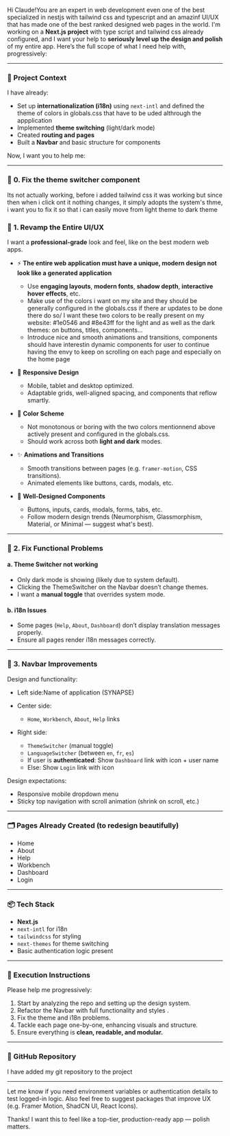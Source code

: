 
Hi Claude!You are an expert in web development even one of the best specialized in nestjs with tailwind css and typescript and an amazinf UI/UX that has made one of the best ranked designed web pages in the world.  I'm working on a **Next.js project** with type script and tailwind css already configured, and I want your help to **seriously level up the design and polish** of my entire app. Here’s the full scope of what I need help with, progressively:

---

### 🚀 Project Context

I have already:

* Set up **internationalization (i18n)** using `next-intl` and defined the theme of colors in globals.css that have to be uded althrough the appplication
* Implemented **theme switching** (light/dark mode)
* Created **routing and pages**
* Built a **Navbar** and basic structure for components

Now, I want you to help me:

---
### 🎨 **0. Fix the theme switcher component**
Its not actually working, before i added tailwind css it was working but since then when i click ont it nothing changes, it simply adopts the system's thme, i want you to fix it so that i can easily move from light theme to dark theme

### 🎨 **1. Revamp the Entire UI/UX**

I want a **professional-grade** look and feel, like on the best modern web apps.

* ⚡ **The entire web application must have a unique, modern design not look like a generated application**

  * Use **engaging layouts**, **modern fonts**, **shadow depth**, **interactive hover effects**, etc.
  * Make use of the colors i want on my site and they should be generally configured in the globals.css if there ar updates to be done there do so/ I want these two colors to be really present on my website:  #1e0546 and #8e43ff for the light and as well as the dark themes: on buttons, titles, components...
  * Introduce nice and smooth animations and transitions, components should have interestin dynamic components for user to continue having the envy to keep on scrolling on each page and especially on the home page

* 🎨 **Responsive Design**

  * Mobile, tablet and desktop optimized.
  * Adaptable grids, well-aligned spacing, and components that reflow smartly.

* 🌈 **Color Scheme**

  * Not monotonous or boring with the two colors mentionnend above actively present and configured in the globals.css.
  * Should work across both **light and dark** modes.

* ✨ **Animations and Transitions**

  * Smooth transitions between pages (e.g. `framer-motion`, CSS transitions).
  * Animated elements like buttons, cards, modals, etc.

* 🧩 **Well-Designed Components**

  * Buttons, inputs, cards, modals, forms, tabs, etc.
  * Follow modern design trends (Neumorphism, Glassmorphism, Material, or Minimal — suggest what's best).

---

### 🔄 **2. Fix Functional Problems**

#### a. Theme Switcher not working

* Only dark mode is showing (likely due to system default).
* Clicking the ThemeSwitcher on the Navbar doesn’t change themes.
* I want a **manual toggle** that overrides system mode.

#### b. i18n Issues

* Some pages (`Help`, `About`, `Dashboard`) don’t display translation messages properly.
* Ensure all pages render i18n messages correctly.

---

### 🧭 **3. Navbar Improvements**

Design and functionality:

* Left side:Name of application (SYNAPSE)
* Center side:

  * `Home`, `Workbench`, `About`, `Help` links
* Right side:

  * `ThemeSwitcher` (manual toggle)
  * `LanguageSwitcher` (between `en`, `fr`, `es`)
  * If user is **authenticated**: Show `Dashboard` link with icon + user name
  * Else: Show `Login` link with icon

Design expectations:

* Responsive mobile dropdown menu
* Sticky top navigation with scroll animation (shrink on scroll, etc.)

---

### 🗂️ Pages Already Created (to redesign beautifully)

* Home
* About
* Help
* Workbench
* Dashboard
* Login

---

### 📦 Tech Stack

* **Next.js**
* `next-intl` for i18n
* `tailwindcss` for styling
* `next-themes` for theme switching
* Basic authentication logic present

---

### 🧠 Execution Instructions

Please help me progressively:

1. Start by analyzing the repo and setting up the design system.
2. Refactor the Navbar with full functionality and styles .
3. Fix the theme and i18n problems.
4. Tackle each page one-by-one, enhancing visuals and structure.
5. Ensure everything is **clean, readable, and modular.**

---

### 🧵 GitHub Repository

I have added my git repository to the project

---

Let me know if you need environment variables or authentication details to test logged-in logic. Also feel free to suggest packages that improve UX (e.g. Framer Motion, ShadCN UI, React Icons).

Thanks! I want this to feel like a top-tier, production-ready app — polish matters.
